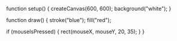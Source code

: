 function setup() {
  createCanvas(600, 600);
  background("white");
}

function draw() {
  stroke("blue");
  fill("red");

  if (mouseIsPressed) {
    rect(mouseX, mouseY, 20, 35);
  }
}
